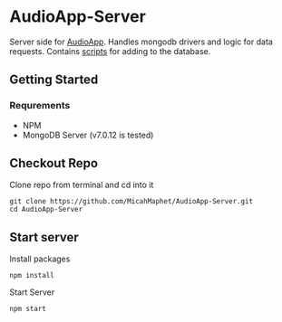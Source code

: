 # AudioApp-Server
Server side for [AudioApp](http://github.com/MicahMaphet/AudioApp).
Handles mongodb drivers and logic for data requests.
Contains [scripts](./scripts) for adding to the database.

## Getting Started
### Requrements
- NPM
- MongoDB Server (v7.0.12 is tested)
## Checkout Repo
Clone repo from terminal and cd into it
```
git clone https://github.com/MicahMaphet/AudioApp-Server.git
cd AudioApp-Server
```
## Start server
Install packages
```
npm install
```
Start Server
```
npm start
```